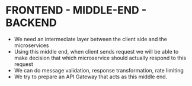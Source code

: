 # FRONTEND - MIDDLE-END - BACKEND

  - We need an intermediate layer between the client side and the microservices
  - Using this middle end, when client sends request we will be able to make decision that which microservice should actually respond to this request
  - We can do message validation, response transformation, rate limiting
  - We try to prepare an API Gateway that acts as this middle end.